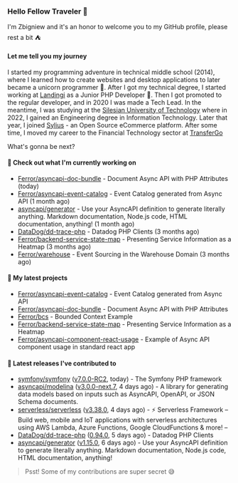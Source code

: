 ### Hello Fellow Traveler 👋

I'm Zbigniew and it's an honor to welcome you to my GitHub profile, please rest a bit ⛺️

#### Let me tell you my journey

I started my programming adventure in technical middle school (2014), where I learned how to create websites and desktop applications to later became a unicorn programmer 🦄. After I got my technical degree, I started working at [Landingi](https://github.com/landingi) as a Junior PHP Developer 🥇. Then I got promoted to the regular developer, and in 2020 I was made a Tech Lead. In the meantime, I was studying at the [Silesian University of Technology](https://www.polsl.pl/en/) where in 2022, I gained an Engineering degree in Information Technology. Later that year, I joined [Sylius](https://github.com/sylius) - an Open Source eCommerce platform. After some time, I moved my career to the Financial Technology sector at [TransferGo](https://github.com/transfergo)

What's gonna be next?

#### 👷 Check out what I'm currently working on

- [Ferror/asyncapi-doc-bundle](https://github.com/Ferror/asyncapi-doc-bundle) - Document Async API with PHP Attributes (today)
- [Ferror/asyncapi-event-catalog](https://github.com/Ferror/asyncapi-event-catalog) - Event Catalog generated from Async API (1 month ago)
- [asyncapi/generator](https://github.com/asyncapi/generator) - Use your AsyncAPI definition to generate literally anything. Markdown documentation, Node.js code, HTML documentation, anything! (1 month ago)
- [DataDog/dd-trace-php](https://github.com/DataDog/dd-trace-php) - Datadog PHP Clients (3 months ago)
- [Ferror/backend-service-state-map](https://github.com/Ferror/backend-service-state-map) - Presenting Service Information as a Heatmap (3 months ago)
- [Ferror/warehouse](https://github.com/Ferror/warehouse) - Event Sourcing in the Warehouse Domain (3 months ago)

#### 🌱 My latest projects

- [Ferror/asyncapi-event-catalog](https://github.com/Ferror/asyncapi-event-catalog) - Event Catalog generated from Async API
- [Ferror/asyncapi-doc-bundle](https://github.com/Ferror/asyncapi-doc-bundle) - Document Async API with PHP Attributes
- [Ferror/bcs](https://github.com/Ferror/bcs) - Bounded Context Example
- [Ferror/backend-service-state-map](https://github.com/Ferror/backend-service-state-map) - Presenting Service Information as a Heatmap
- [Ferror/asyncapi-component-react-usage](https://github.com/Ferror/asyncapi-component-react-usage) - Example of Async API component usage in standard react app

#### 🔭 Latest releases I've contributed to

- [symfony/symfony](https://github.com/symfony/symfony) ([v7.0.0-RC2](https://github.com/symfony/symfony/releases/tag/v7.0.0-RC2), today) - The Symfony PHP framework
- [asyncapi/modelina](https://github.com/asyncapi/modelina) ([v3.0.0-next.7](https://github.com/asyncapi/modelina/releases/tag/v3.0.0-next.7), 4 days ago) - A library for generating data models based on inputs such as AsyncAPI, OpenAPI, or JSON Schema documents.
- [serverless/serverless](https://github.com/serverless/serverless) ([v3.38.0](https://github.com/serverless/serverless/releases/tag/v3.38.0), 4 days ago) - ⚡ Serverless Framework – Build web, mobile and IoT applications with serverless architectures using AWS Lambda, Azure Functions, Google CloudFunctions &amp; more! – 
- [DataDog/dd-trace-php](https://github.com/DataDog/dd-trace-php) ([0.94.0](https://github.com/DataDog/dd-trace-php/releases/tag/0.94.0), 5 days ago) - Datadog PHP Clients
- [asyncapi/generator](https://github.com/asyncapi/generator) ([v1.15.0](https://github.com/asyncapi/generator/releases/tag/v1.15.0), 6 days ago) - Use your AsyncAPI definition to generate literally anything. Markdown documentation, Node.js code, HTML documentation, anything!

>
> Psst! Some of my contributions are super secret 😅
>
